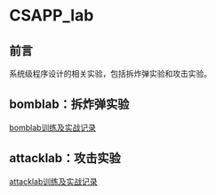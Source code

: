 # CSAPP_lab

## 前言

系统级程序设计的相关实验，包括拆炸弹实验和攻击实验。

## bomblab：拆炸弹实验

[bomblab训练及实战记录](bomblab.md)

## attacklab：攻击实验

[attacklab训练及实战记录](attacklab.md)